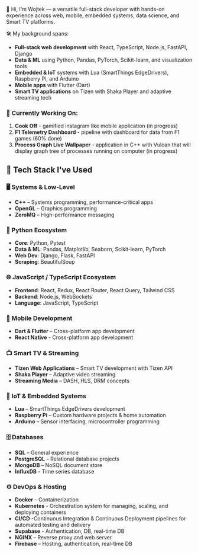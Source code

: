 👋 Hi, I'm Wojtek — a versatile full-stack developer with hands-on experience across web, mobile, embedded systems, data science, and Smart TV platforms.

🛠️ My background spans:
- **Full-stack web development** with React, TypeScript, Node.js, FastAPI, Django
- **Data & ML** using Python, Pandas, PyTorch, Scikit-learn, and visualization tools
- **Embedded & IoT** systems with Lua (SmartThings EdgeDrivers), Raspberry Pi, and Arduino
- **Mobile apps** with Flutter (Dart)
- **Smart TV applications** on Tizen with Shaka Player and adaptive streaming tech

### 🚧 Currently Working On:
1. **Cook Off** - gamified instagram like mobile application (in progress)
2. **F1 Telemetry Dashboard** - pipeline with dashboard for data from F1 games (60% done)
3. **Process Graph Live Wallpaper** - application in C++ with Vulcan that will display graph tree of processes running on computer (in progress)



## 🧰 Tech Stack I've Used

### 🖥️ Systems & Low-Level
- **C++** – Systems programming, performance-critical apps
- **OpenGL** – Graphics programming
- **ZeroMQ** – High-performance messaging

### 🐍 Python Ecosystem
- **Core**: Python, Pytest
- **Data & ML**: Pandas, Matplotlib, Seaborn, Scikit-learn, PyTorch
- **Web Dev**: Django, Flask, FastAPI
- **Scraping**: BeautifulSoup

### 🌐 JavaScript / TypeScript Ecosystem
- **Frontend**: React, Redux, React Router, React Query, Tailwind CSS
- **Backend**: Node.js, WebSockets
- **Language**: JavaScript, TypeScript

### 📱 Mobile Development
- **Dart & Flutter** – Cross-platform app development
- **React Native** - Cross-platform app development

### 📺 Smart TV & Streaming
- **Tizen Web Applications** – Smart TV development with Tizen API
- **Shaka Player** – Adaptive video streaming
- **Streaming Media** – DASH, HLS, DRM concepts

### 🔌 IoT & Embedded Systems
- **Lua** – SmartThings EdgeDrivers development
- **Raspberry Pi** – Custom hardware projects & home automation
- **Arduino** – Sensor interfacing, microcontroller programming

### 🗄️ Databases
- **SQL** – General experience
- **PostgreSQL** – Relational database projects
- **MongoDB** – NoSQL document store
- **InfluxDB** - Time series database

### ⚙️ DevOps & Hosting
- **Docker** – Containerization
- **Kubernetes** - Orchestration system for managing, scaling, and deploying containers
- **CI/CD** -Continuous Integration & Continuous Deployment pipelines for automated testing and delivery
- **Supabase** - Authentication, DB, real-time DB
- **NGINX** – Reverse proxy and web server
- **Firebase** – Hosting, authentication, real-time DB
